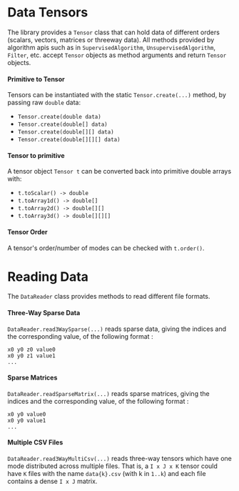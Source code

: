 # Data Tensors
The library provides a `Tensor` class that can hold data of different orders 
(scalars, vectors, matrices or threeway data). All methods provided by algorithm
apis such as in `SupervisedAlgorithm`, `UnsupervisedAlgorithm`, `Filter`, etc. 
accept `Tensor` objects as method arguments and return `Tensor` objects. 


#### Primitive to Tensor
Tensors can be instantiated with the static `Tensor.create(...)` method, by passing raw `double` data:

- `Tensor.create(double data)`
- `Tensor.create(double[] data)`
- `Tensor.create(double[][] data)`
- `Tensor.create(double[][][] data)`


#### Tensor to primitive

A tensor object `Tensor t` can be converted back into primitive double arrays with:

- `t.toScalar() -> double`
- `t.toArray1d() -> double[]`
- `t.toArray2d() -> double[][]`
- `t.toArray3d() -> double[][][]`

#### Tensor Order
A tensor's order/number of modes can be checked with `t.order()`.

# Reading Data
The `DataReader` class provides methods to read different file formats.

#### Three-Way Sparse Data
`DataReader.read3WaySparse(...)` reads sparse data, giving the indices and the corresponding value, of the following format :
```
x0 y0 z0 value0
x0 y0 z1 value1
...
```

#### Sparse Matrices
`DataReader.readSparseMatrix(...)` reads sparse matrices, giving the indices and the corresponding value, of the following format :
```
x0 y0 value0
x0 y0 value1
...
```

#### Multiple CSV Files
`DataReader.read3WayMultiCsv(...)` reads three-way tensors which have one mode distributed across multiple files. That is, a `I x J x K` tensor could have `K` files  with the name `data{k}.csv` (with k in `1..k`) and each file contains a dense `I x J` matrix.

